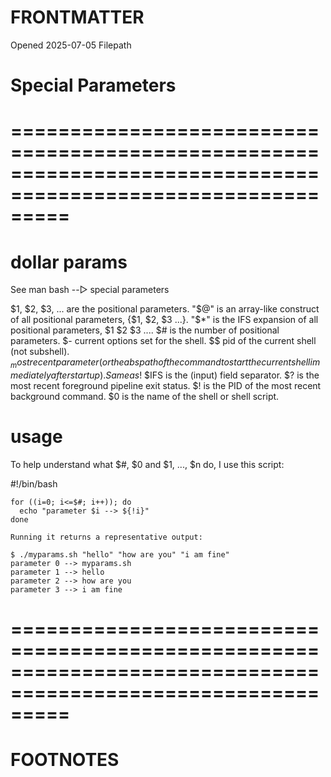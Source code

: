 # FRONTMATTER
Opened 2025-07-05
Filepath 

# Special Parameters
# =============================================================================================================


# dollar params
See man bash --▷  special parameters 

$1, $2, $3, ... are the positional parameters.
"$@" is an array-like construct of all positional parameters, {$1, $2, $3 ...}.
"$*" is the IFS expansion of all positional parameters, $1 $2 $3 ....
$# is the number of positional parameters.
$- current options set for the shell.
$$ pid of the current shell (not subshell).
$_ most recent parameter (or the abs path of the command to start the current shell immediately after startup). Same as !$
$IFS is the (input) field separator.
$? is the most recent foreground pipeline exit status.
$! is the PID of the most recent background command.
$0 is the name of the shell or shell script.


# usage



To help understand what $#, $0 and $1, ..., $n do, I use this script:

#!/bin/bash

```
for ((i=0; i<=$#; i++)); do
  echo "parameter $i --> ${!i}"
done

Running it returns a representative output:

$ ./myparams.sh "hello" "how are you" "i am fine"
parameter 0 --> myparams.sh
parameter 1 --> hello
parameter 2 --> how are you
parameter 3 --> i am fine

```






# =============================================================================================================
# FOOTNOTES

